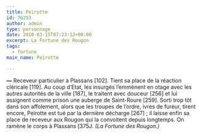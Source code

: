 ```yaml
---
title: Peirotte
id: 76253
author: admin
type: personnage
date: 2010-03-15T07:23:12+00:00
excerpt: La Fortune des Rougon
tags:
  - fortune
main_name: Peirotte

---
```

**—** Receveur particulier à Plassans [102]. Tient sa place de la réaction cléricale [119]. Au coup d&rsquo;Etat, les insurgés l&rsquo;emmènent en otage avec les autres autorités de la ville [187], le traitent avec douceur [256] et lui assignent comme prison une auberge de Saint-Roure [259]. Sorti trop tôt dans son affolement, alors que les troupes de l&rsquo;ordre, ivres de fureur, tirent encore, Peirotte est tué par la dernière décharge [267] ; il laisse enfin sa place de receveur aux Rougon qui la convoitent depuis longtemps. On ramène le corps à Plassans [375J. _(La Fortune des Rougon.)_